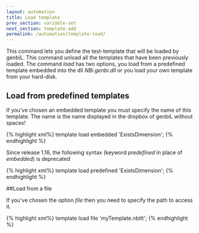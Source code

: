 ```yaml
---
layout: automation
title: Load template
prev_section: variable-set
next_section: template-add
permalink: /automation/template-load/
---
```

This command lets you define the test-template that will be loaded by genbiL. This command unload all the templates that have been previously loaded. The command *load* has two options, you load from a predefined template embedded into the dll *NBi.genbi.dll* or you load your own template from your hard-disk.

## Load from predefined templates

If you've chosen an embedded template you must specify the name of this template. The name is the name displayed in the dropbox of genbiL without spaces!

{% highlight xml%}
template load embedded 'ExistsDimension';
{% endhighlight %}

Since release 1.16, the following syntax (keyword *predefined* in place of *embedded*) is deprecated

{% highlight xml%}
template load predefined 'ExistsDimension';
{% endhighlight %}

##Load from a file

If you've chosen the option *file* then you need to specify the path to access it.

{% highlight xml%}
template load file 'myTemplate.nbitt';
{% endhighlight %}

